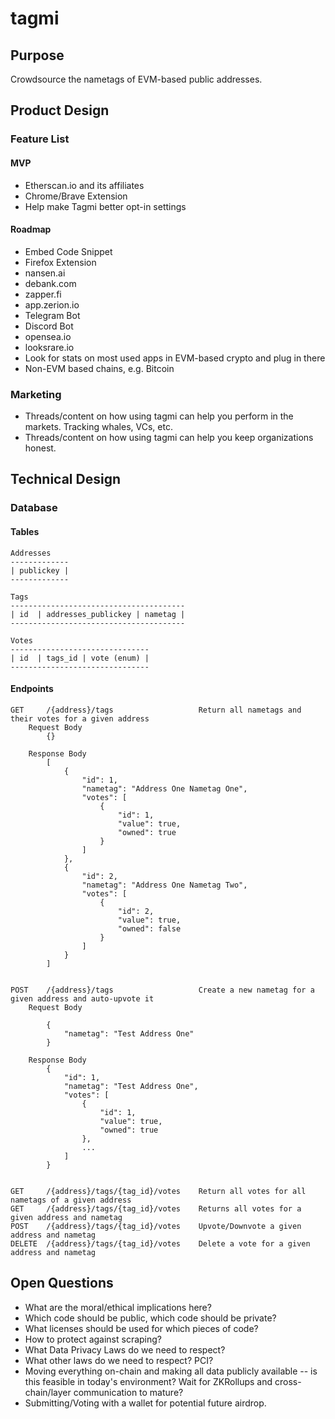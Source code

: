# tagmi

## Purpose
Crowdsource the nametags of EVM-based public addresses.  

## Product Design
### Feature List
#### MVP
* Etherscan.io and its affiliates  
* Chrome/Brave Extension  
* Help make Tagmi better opt-in settings  

#### Roadmap
* Embed Code Snippet  
* Firefox Extension  
* nansen.ai  
* debank.com  
* zapper.fi  
* app.zerion.io  
* Telegram Bot  
* Discord Bot  
* opensea.io  
* looksrare.io  
* Look for stats on most used apps in EVM-based crypto and plug in there  
* Non-EVM based chains, e.g. Bitcoin

### Marketing
* Threads/content on how using tagmi can help you perform in the markets. Tracking whales, VCs, etc.  
* Threads/content on how using tagmi can help you keep organizations honest.  

## Technical Design

### Database
#### Tables
```
Addresses
-------------
| publickey |
-------------

Tags  
---------------------------------------
| id  | addresses_publickey | nametag |
---------------------------------------

Votes
-------------------------------
| id  | tags_id | vote (enum) |
-------------------------------
```  

#### Endpoints
```
GET     /{address}/tags                   Return all nametags and their votes for a given address  
    Request Body  
        {}  

    Response Body  
        [
            {
                "id": 1,
                "nametag": "Address One Nametag One",
                "votes": [
                    {
                        "id": 1,
                        "value": true,
                        "owned": true
                    }
                ]
            },
            {
                "id": 2,
                "nametag": "Address One Nametag Two",
                "votes": [
                    {
                        "id": 2,
                        "value": true,
                        "owned": false
                    }
                ]
            }
        ]


POST    /{address}/tags                   Create a new nametag for a given address and auto-upvote it
    Request Body  
    
        {
            "nametag": "Test Address One"
        }

    Response Body  
        {
            "id": 1,
            "nametag": "Test Address One",
            "votes": [
                {
                    "id": 1,
                    "value": true,
                    "owned": true
                },
                ...
            ]
        }


GET     /{address}/tags/{tag_id}/votes    Return all votes for all nametags of a given address
GET     /{address}/tags/{tag_id}/votes    Returns all votes for a given address and nametag
POST    /{address}/tags/{tag_id}/votes    Upvote/Downvote a given address and nametag
DELETE  /{address}/tags/{tag_id}/votes    Delete a vote for a given address and nametag
```


## Open Questions
* What are the moral/ethical implications here?
* Which code should be public, which code should be private?
* What licenses should be used for which pieces of code?
* How to protect against scraping?  
* What Data Privacy Laws do we need to respect?  
* What other laws do we need to respect? PCI?  
* Moving everything on-chain and making all data publicly available -- is this feasible in today's environment? Wait for ZKRollups and cross-chain/layer communication to mature?
* Submitting/Voting with a wallet for potential future airdrop.
